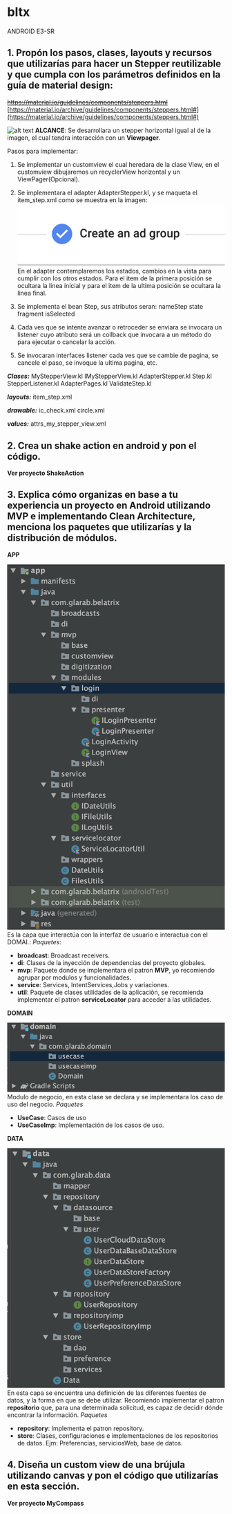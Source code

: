 # bltx
ANDROID E3-SR

## 1. Propón los pasos, clases, layouts y recursos que utilizarías para hacer un Stepper reutilizable y que cumpla con los parámetros definidos en la guía de material design:
~~https://material.io/guidelines/components/steppers.html~~ 
[https://material.io/archive/guidelines/components/steppers.html#](https://material.io/archive/guidelines/components/steppers.html#)

![alt text](https://material.io/archive/guidelines/assets/0B7WCemMG6e0VaXlOV1dLTk11dnc/components-acux-stepper-nonlinear.png)
**ALCANCE**:
Se desarrollara un stepper horizontal igual al de la imagen, el cual tendra interacción con un **Viewpager**.

Pasos para implementar:

 1. Se implementar  un customview el cual heredara de la clase View, en el customview dibujaremos   un recyclerView horizontal y un ViewPager(Opcional).
 2. Se implementara el adapter AdapterStepper.kl, y se maqueta el item_step.xml como se muestra en la imagen:
![alt text](https://github.com/glarab/bltx/blob/master/Captura%20de%20Pantalla%202020-01-05%20a%20la(s)%2000.50.38.png?raw=true)
En el adapter contemplaremos los estados, cambios en la vista para cumplir con los otros estados. Para el item de la primera posición se ocultara la linea inicial y para el item de la ultima posición se ocultara la linea final.

3. Se implementa el bean Step, sus atributos seran:
	nameStep
	state
	fragment
	isSelected

4. Cada ves que se intente avanzar o retroceder se enviara se invocara un listener cuyo atributo será un collback que invocara a un método do para ejecutar o cancelar la acción.
5. Se  invocaran interfaces listener cada ves que se cambie de pagina, se cancele el paso, se invoque la ultima pagina, etc.

***Clases:***
MyStepperView.kl
IMyStepperView.kl
AdapterStepper.kl
Step.kl
StepperListener.kl
AdapterPages.kl
ValidateStep.kl


***layouts:***
item_step.xml

***drawable:***
ic_check.xml
circle.xml

***values:***
attrs_my_stepper_view.xml


## 2. Crea un shake action en android y pon el código.

**Ver proyecto ShakeAction**

## 3. Explica cómo organizas en base a tu experiencia un proyecto en Android utilizando MVP e implementando Clean Architecture, menciona los paquetes que utilizarías y la distribución de módulos.
**APP**

![alt text](https://github.com/glarab/bltx/blob/master/Captura%20de%20Pantalla%202020-01-04%20a%20la(s)%2018.18.59.png?raw=true)
Es la capa que interactúa con la interfaz de usuario e interactua con el DOMAI.:
*Paquetes*:	

 - **broadcast**: Broadcast receivers.
 -  **di**: Clases de la inyección  de dependencias del proyecto globales.
 - **mvp**: Paquete donde se implementara el patron **MVP**, yo recomiendo agrupar por modulos y funcionalidades.
 - **service**: Services, IntentServices,Jobs y variaciones.
 -  **util**: Paquete de clases utilidades de la aplicación, se recomienda implementar el patron **serviceLocator** para acceder a las utilidades.

**DOMAIN**

![alt text](https://github.com/glarab/bltx/blob/master/Captura%20de%20Pantalla%202020-01-04%20a%20la(s)%2018.21.40.png?raw=true)
Modulo de negocio,  en esta clase se declara y se implementara los caso de uso del negocio.
*Paquetes*

 - **UseCase**: Casos de uso 
 - **UseCaseImp**: Implementación de los casos de uso.

**DATA**

![alt text](https://github.com/glarab/bltx/blob/master/Captura%20de%20Pantalla%202020-01-04%20a%20la(s)%2018.19.32.png?raw=true)
En esta capa se encuentra una definición de las diferentes fuentes de datos, y la forma en que se debe utilizar.
Recomiendo implementar  el patron **repositorio** que, para una determinada solicitud, es capaz de decidir dónde encontrar la información.
*Paquetes*

 - **repository**: Implementa el patron repository.
 - **store**: Clases, configuraciones e implementaciones de los repositorios de datos. Ejm: Preferencias, serviciosWeb, base de datos.



## 4. Diseña un custom view de una brújula utilizando canvas y pon el código que utilizarías en esta sección.
**Ver proyecto MyCompass**
